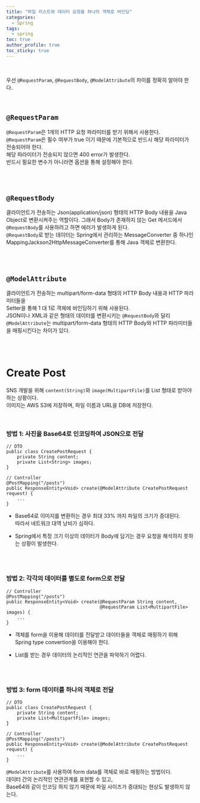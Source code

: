 ```yaml
---
title: "파일 리스트와 데이터 요청을 하나의 객체로 바인딩"   
categories:
  - Spring 
tags:
  - spring 
toc: true
author_profile: true
toc_sticky: true
---
```


<br />             

우선 `@RequestParam`, `@RequestBody`, `@ModelAttribute`의 차이를 정확히 알아야 한다.         

<br />               
 
## `@RequestParam`       
`@RequestParam`은 1개의 HTTP 요청 파라미터를 받기 위해서 사용한다.    
`@RequestParam`은 필수 여부가 true 이기 때문에 기본적으로 반드시 해당 파라미터가 전송되어야 한다.   
해당 파라미터가 전송되지 않으면 400 error가 발생한다.    
반드시 필요한 변수가 아니라면 옵션을 통해 설정해야 한다.    

<br />
<br />

## `@RequestBody`      
클라이언트가 전송하는 Json(application/json) 형태의 HTTP Body 내용을 Java Object로 변환시켜주는 역할이다.
그래서 Body가 존재하지 않는 Get 메서드에서 `@RequestBody`를 사용하려고 하면 에러가 발생하게 된다.    
`@RequestBody`로 받는 데이터는 Spring에서 관리하는 MessageConverter 중 하나인   
MappingJackson2HttpMessageConverter를 통해 Java 객체로 변환한다.    

<br />
<br />

## `@ModelAttribute`        
클라이언트가 전송하는 multipart/form-data 형태의 HTTP Body 내용과 HTTP 파라미터들을   
Setter을 통해 1 대 1로 객체에 바인딩하기 위해 사용된다.       
JSON이나 XML과 같은 형태의 데이터를 변환시키는 `@RequestBody`와 달리          
`@ModelAttribute`는 multipart/form-data 형태의 HTTP Body와 HTTP 파라미터들을 매핑시킨다는 차이가 있다.    

<br />    
<br />    


# Create Post   
SNS 개발을 위해 `content(String)`와 `image(MultipartFile)`를 List 형태로 받아야 하는 상황이다.         
이미지는 AWS S3에 저장하며, 파일 이름과 URL을 DB에 저장한다.     


<br />  

### 방법 1: 사진을 Base64로 인코딩하여 JSON으로 전달        


```
// DTO
public class CreatePostRequest {
	private String content;
	private List<String> images;
}

// Controller
@PostMapping("/posts")
public ResponseEntity<Void> create(@ModelAttribute CreatePostRequest request) {
    ...
}
```

* Base64로 이미지를 변환하는 경우 최대 33% 까지 파일의 크기가 증대된다.     
따라서 네트워크 대역 낭비가 심하다.   
  
* Spring에서 특정 크기 이상의 데이터가 Body에 담기는 경우 요청을 해석하지 못하는 상황이 발생한다.   

<br />    
<br />    

### 방법 2: 각각의 데이터를 별도로 form으로 전달     

```
// Controller 
@PostMapping("/posts")
public ResponseEntity<Void> create(@RequestParam String content, 
                                   @RequestParam List<MultipartFile> images) {
    ...
}
```


* 객체를 form을 이용해 데이터를 전달받고 데이터들을 객체로 매핑하기 위해    
Spring type convertion을 이용해야 한다.    
  

* List를 받는 경우 데이터의 논리적인 연관을 파악하기 어렵다.   

<br />      
<br />        


### 방법 3: form 데이터를 하나의 객체로 전달    

```
// DTO 
public class CreatePostRequest {
	private String content;
	private List<MultipartFile> images;
}

// Controller 
@PostMapping("/posts")
public ResponseEntity<Void> create(@ModelAttribute CreatePostRequest request) {
    ...
}
```


`@ModelAttribute`를 사용하여 form data를 객체로 바로 매핑하는 방법이다.       
데이터 간의 논리적인 연관관계를 표현할 수 있고,     
Base64와 같이 인코딩 하지 않기 때문에 파일 사이즈가 증대되는 현상도 발생하지 않는다.      



<br />             


